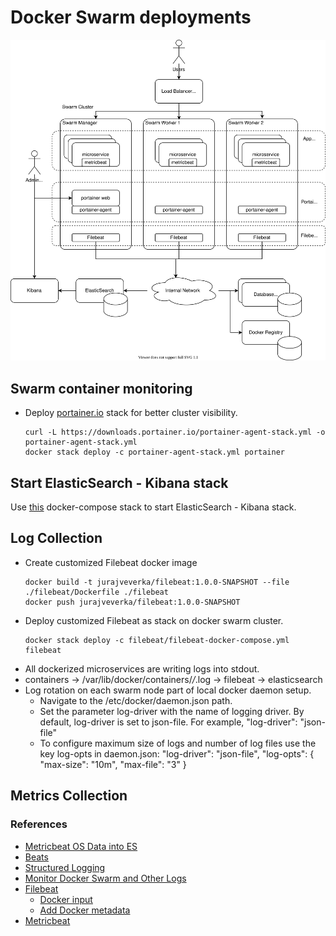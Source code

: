 # Docker Swarm deployments

![reference architecture](docker-swarm-reference-architecture.svg)

## Swarm container monitoring
* Deploy [portainer.io](https://www.portainer.io/) stack for better cluster visibility.
  ```
  curl -L https://downloads.portainer.io/portainer-agent-stack.yml -o portainer-agent-stack.yml
  docker stack deploy -c portainer-agent-stack.yml portainer
  ``` 

## Start ElasticSearch - Kibana stack
Use [this](https://github.com/jveverka/guildelines-and-procedures/tree/master/docker/elastic-monitoring-stack) docker-compose stack
to start ElasticSearch - Kibana stack.

## Log Collection 
* Create customized Filebeat docker image
  ```
  docker build -t jurajveverka/filebeat:1.0.0-SNAPSHOT --file ./filebeat/Dockerfile ./filebeat
  docker push jurajveverka/filebeat:1.0.0-SNAPSHOT
  ```
* Deploy customized Filebeat as stack on docker swarm cluster.
  ```
  docker stack deploy -c filebeat/filebeat-docker-compose.yml filebeat
  ``` 
* All dockerized microservices are writing logs into stdout.
* containers -> /var/lib/docker/containers/*/*.log -> filebeat -> elasticsearch
* Log rotation on each swarm  node part of local docker daemon setup. 
  * Navigate to the /etc/docker/daemon.json path.
  * Set the parameter log-driver with the name of logging driver. By default, log-driver is set to json-file.
    For example, "log-driver": "json-file"
  * To configure maximum size of logs and number of log files use the key log-opts in daemon.json:
    "log-driver": "json-file", "log-opts": { "max-size": "10m", "max-file": "3" }

## Metrics Collection

### References
* [Metricbeat OS  Data into ES](https://www.baeldung.com/ops/os-data-into-elastic-stack)
* [Beats](https://www.elastic.co/beats/)
* [Structured Logging](https://www.innoq.com/en/blog/structured-logging/)
* [Monitor Docker Swarm and Other Logs](https://dzone.com/articles/centralize-logging-with-docker-swarm-logstash-and)
* [Filebeat](https://www.elastic.co/guide/en/beats/filebeat/current/index.html)
  * [Docker input](https://www.elastic.co/guide/en/beats/filebeat/current/filebeat-input-docker.html)
  * [Add Docker metadata](https://www.elastic.co/guide/en/beats/filebeat/current/add-docker-metadata.html)
* [Metricbeat](https://www.elastic.co/guide/en/beats/metricbeat/current/index.html)
